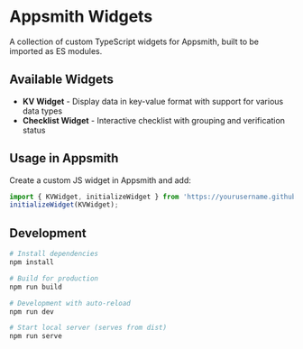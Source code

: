 # Appsmith Widgets

A collection of custom TypeScript widgets for Appsmith, built to be imported as ES modules.

## Available Widgets

- **KV Widget** - Display data in key-value format with support for various data types
- **Checklist Widget** - Interactive checklist with grouping and verification status

## Usage in Appsmith

Create a custom JS widget in Appsmith and add:

```js
import { KVWidget, initializeWidget } from 'https://yourusername.github.io/appsmith-widgets/appsmith-widgets.js';
initializeWidget(KVWidget);
```

## Development

```bash
# Install dependencies
npm install

# Build for production
npm run build

# Development with auto-reload
npm run dev

# Start local server (serves from dist)
npm run serve
```

